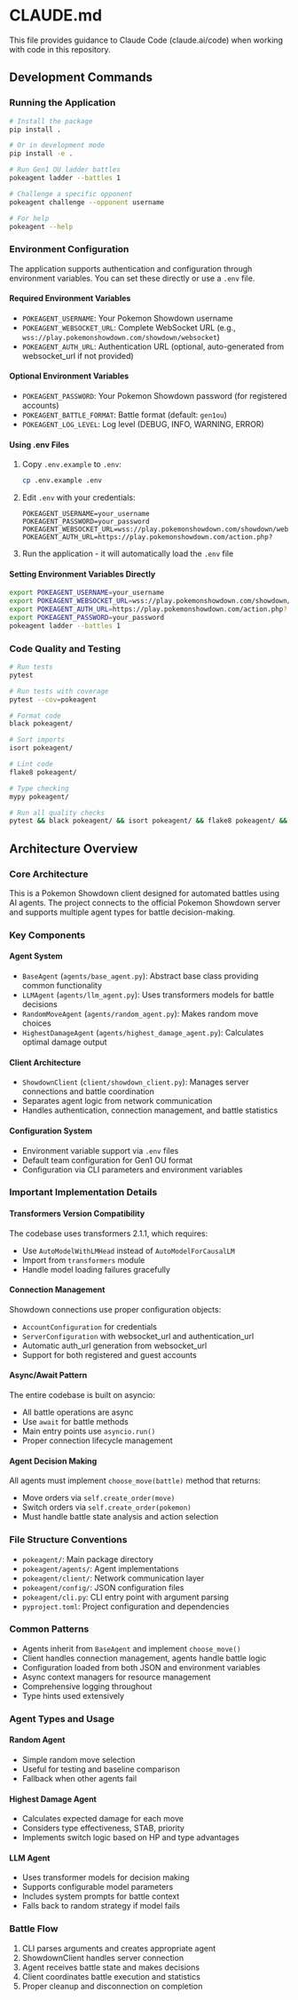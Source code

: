 # CLAUDE.md

This file provides guidance to Claude Code (claude.ai/code) when working with code in this repository.

## Development Commands

### Running the Application
```bash
# Install the package
pip install .

# Or in development mode
pip install -e .

# Run Gen1 OU ladder battles
pokeagent ladder --battles 1

# Challenge a specific opponent
pokeagent challenge --opponent username

# For help
pokeagent --help
```

### Environment Configuration

The application supports authentication and configuration through environment variables. You can set these directly or use a `.env` file.

#### Required Environment Variables
- `POKEAGENT_USERNAME`: Your Pokemon Showdown username
- `POKEAGENT_WEBSOCKET_URL`: Complete WebSocket URL (e.g., `wss://play.pokemonshowdown.com/showdown/websocket`)
- `POKEAGENT_AUTH_URL`: Authentication URL (optional, auto-generated from websocket_url if not provided)

#### Optional Environment Variables
- `POKEAGENT_PASSWORD`: Your Pokemon Showdown password (for registered accounts)
- `POKEAGENT_BATTLE_FORMAT`: Battle format (default: `gen1ou`)
- `POKEAGENT_LOG_LEVEL`: Log level (DEBUG, INFO, WARNING, ERROR)

#### Using .env Files
1. Copy `.env.example` to `.env`:
   ```bash
   cp .env.example .env
   ```
2. Edit `.env` with your credentials:
   ```
   POKEAGENT_USERNAME=your_username
   POKEAGENT_PASSWORD=your_password
   POKEAGENT_WEBSOCKET_URL=wss://play.pokemonshowdown.com/showdown/websocket
   POKEAGENT_AUTH_URL=https://play.pokemonshowdown.com/action.php?
   ```
3. Run the application - it will automatically load the `.env` file

#### Setting Environment Variables Directly
```bash
export POKEAGENT_USERNAME=your_username
export POKEAGENT_WEBSOCKET_URL=wss://play.pokemonshowdown.com/showdown/websocket
export POKEAGENT_AUTH_URL=https://play.pokemonshowdown.com/action.php?
export POKEAGENT_PASSWORD=your_password
pokeagent ladder --battles 1
```

### Code Quality and Testing
```bash
# Run tests
pytest

# Run tests with coverage
pytest --cov=pokeagent

# Format code
black pokeagent/

# Sort imports
isort pokeagent/

# Lint code
flake8 pokeagent/

# Type checking
mypy pokeagent/

# Run all quality checks
pytest && black pokeagent/ && isort pokeagent/ && flake8 pokeagent/ && mypy pokeagent/
```

## Architecture Overview

### Core Architecture
This is a Pokemon Showdown client designed for automated battles using AI agents. The project connects to the official Pokemon Showdown server and supports multiple agent types for battle decision-making.

### Key Components

#### Agent System
- `BaseAgent` (`agents/base_agent.py`): Abstract base class providing common functionality
- `LLMAgent` (`agents/llm_agent.py`): Uses transformers models for battle decisions
- `RandomMoveAgent` (`agents/random_agent.py`): Makes random move choices
- `HighestDamageAgent` (`agents/highest_damage_agent.py`): Calculates optimal damage output

#### Client Architecture
- `ShowdownClient` (`client/showdown_client.py`): Manages server connections and battle coordination
- Separates agent logic from network communication
- Handles authentication, connection management, and battle statistics

#### Configuration System
- Environment variable support via `.env` files
- Default team configuration for Gen1 OU format
- Configuration via CLI parameters and environment variables

### Important Implementation Details

#### Transformers Version Compatibility
The codebase uses transformers 2.1.1, which requires:
- Use `AutoModelWithLMHead` instead of `AutoModelForCausalLM`
- Import from `transformers` module
- Handle model loading failures gracefully

#### Connection Management
Showdown connections use proper configuration objects:
- `AccountConfiguration` for credentials
- `ServerConfiguration` with websocket_url and authentication_url
- Automatic auth_url generation from websocket_url
- Support for both registered and guest accounts

#### Async/Await Pattern
The entire codebase is built on asyncio:
- All battle operations are async
- Use `await` for battle methods
- Main entry points use `asyncio.run()`
- Proper connection lifecycle management

#### Agent Decision Making
All agents must implement `choose_move(battle)` method that returns:
- Move orders via `self.create_order(move)`
- Switch orders via `self.create_order(pokemon)`
- Must handle battle state analysis and action selection

### File Structure Conventions
- `pokeagent/`: Main package directory
- `pokeagent/agents/`: Agent implementations
- `pokeagent/client/`: Network communication layer
- `pokeagent/config/`: JSON configuration files
- `pokeagent/cli.py`: CLI entry point with argument parsing
- `pyproject.toml`: Project configuration and dependencies

### Common Patterns
- Agents inherit from `BaseAgent` and implement `choose_move()`
- Client handles connection management, agents handle battle logic
- Configuration loaded from both JSON and environment variables
- Async context managers for resource management
- Comprehensive logging throughout
- Type hints used extensively

### Agent Types and Usage

#### Random Agent
- Simple random move selection
- Useful for testing and baseline comparison
- Fallback when other agents fail

#### Highest Damage Agent
- Calculates expected damage for each move
- Considers type effectiveness, STAB, priority
- Implements switch logic based on HP and type advantages

#### LLM Agent
- Uses transformer models for decision making
- Supports configurable model parameters
- Includes system prompts for battle context
- Falls back to random strategy if model fails

### Battle Flow
1. CLI parses arguments and creates appropriate agent
2. ShowdownClient handles server connection
3. Agent receives battle state and makes decisions
4. Client coordinates battle execution and statistics
5. Proper cleanup and disconnection on completion